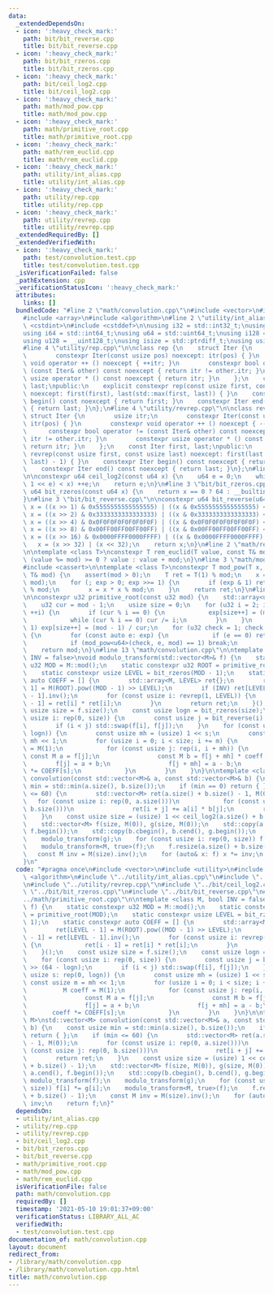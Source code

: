```yaml
---
data:
  _extendedDependsOn:
  - icon: ':heavy_check_mark:'
    path: bit/bit_reverse.cpp
    title: bit/bit_reverse.cpp
  - icon: ':heavy_check_mark:'
    path: bit/bit_rzeros.cpp
    title: bit/bit_rzeros.cpp
  - icon: ':heavy_check_mark:'
    path: bit/ceil_log2.cpp
    title: bit/ceil_log2.cpp
  - icon: ':heavy_check_mark:'
    path: math/mod_pow.cpp
    title: math/mod_pow.cpp
  - icon: ':heavy_check_mark:'
    path: math/primitive_root.cpp
    title: math/primitive_root.cpp
  - icon: ':heavy_check_mark:'
    path: math/rem_euclid.cpp
    title: math/rem_euclid.cpp
  - icon: ':heavy_check_mark:'
    path: utility/int_alias.cpp
    title: utility/int_alias.cpp
  - icon: ':heavy_check_mark:'
    path: utility/rep.cpp
    title: utility/rep.cpp
  - icon: ':heavy_check_mark:'
    path: utility/revrep.cpp
    title: utility/revrep.cpp
  _extendedRequiredBy: []
  _extendedVerifiedWith:
  - icon: ':heavy_check_mark:'
    path: test/convolution.test.cpp
    title: test/convolution.test.cpp
  _isVerificationFailed: false
  _pathExtension: cpp
  _verificationStatusIcon: ':heavy_check_mark:'
  attributes:
    links: []
  bundledCode: "#line 2 \"math/convolution.cpp\"\n#include <vector>\n#include <utility>\n\
    #include <array>\n#include <algorithm>\n#line 2 \"utility/int_alias.cpp\"\n#include\
    \ <cstdint>\n#include <cstddef>\n\nusing i32 = std::int32_t;\nusing u32 = std::uint32_t;\n\
    using i64 = std::int64_t;\nusing u64 = std::uint64_t;\nusing i128 = __int128_t;\n\
    using u128 = __uint128_t;\nusing isize = std::ptrdiff_t;\nusing usize = std::size_t;\n\
    #line 4 \"utility/rep.cpp\"\n\nclass rep {\n    struct Iter {\n        usize itr;\n\
    \        constexpr Iter(const usize pos) noexcept: itr(pos) { }\n        constexpr\
    \ void operator ++ () noexcept { ++itr; }\n        constexpr bool operator !=\
    \ (const Iter& other) const noexcept { return itr != other.itr; }\n        constexpr\
    \ usize operator * () const noexcept { return itr; }\n    };\n    const Iter first,\
    \ last;\npublic:\n    explicit constexpr rep(const usize first, const usize last)\
    \ noexcept: first(first), last(std::max(first, last)) { }\n    constexpr Iter\
    \ begin() const noexcept { return first; }\n    constexpr Iter end() const noexcept\
    \ { return last; }\n};\n#line 4 \"utility/revrep.cpp\"\n\nclass revrep {\n   \
    \ struct Iter {\n        usize itr;\n        constexpr Iter(const usize pos) noexcept:\
    \ itr(pos) { }\n        constexpr void operator ++ () noexcept { --itr; }\n  \
    \      constexpr bool operator != (const Iter& other) const noexcept { return\
    \ itr != other.itr; }\n        constexpr usize operator * () const noexcept {\
    \ return itr; }\n    };\n    const Iter first, last;\npublic:\n    explicit constexpr\
    \ revrep(const usize first, const usize last) noexcept: first(last - 1), last(std::min(first,\
    \ last) - 1) { }\n    constexpr Iter begin() const noexcept { return first; }\n\
    \    constexpr Iter end() const noexcept { return last; }\n};\n#line 3 \"bit/ceil_log2.cpp\"\
    \n\nconstexpr u64 ceil_log2(const u64 x) {\n    u64 e = 0;\n    while (((u64)\
    \ 1 << e) < x) ++e;\n    return e;\n}\n#line 3 \"bit/bit_rzeros.cpp\"\n\nconstexpr\
    \ u64 bit_rzeros(const u64 x) {\n    return x == 0 ? 64 : __builtin_ctzll(x);\n\
    }\n#line 3 \"bit/bit_reverse.cpp\"\n\nconstexpr u64 bit_reverse(u64 x) {\n   \
    \ x = ((x >> 1) & 0x5555555555555555) | ((x & 0x5555555555555555) << 1);\n   \
    \ x = ((x >> 2) & 0x3333333333333333) | ((x & 0x3333333333333333) << 2);\n   \
    \ x = ((x >> 4) & 0x0F0F0F0F0F0F0F0F) | ((x & 0x0F0F0F0F0F0F0F0F) << 4);\n   \
    \ x = ((x >> 8) & 0x00FF00FF00FF00FF) | ((x & 0x00FF00FF00FF00FF) << 8);\n   \
    \ x = ((x >> 16) & 0x0000FFFF0000FFFF) | ((x & 0x0000FFFF0000FFFF) << 16);\n \
    \   x = (x >> 32) | (x << 32);\n    return x;\n}\n#line 2 \"math/rem_euclid.cpp\"\
    \n\ntemplate <class T>\nconstexpr T rem_euclid(T value, const T& mod) {\n    return\
    \ (value %= mod) >= 0 ? value : value + mod;\n}\n#line 3 \"math/mod_pow.cpp\"\n\
    #include <cassert>\n\ntemplate <class T>\nconstexpr T mod_pow(T x, u64 exp, const\
    \ T& mod) {\n    assert(mod > 0);\n    T ret = T(1) % mod;\n    x = rem_euclid(x,\
    \ mod);\n    for (; exp > 0; exp >>= 1) {\n        if (exp & 1) ret = ret * x\
    \ % mod;\n        x = x * x % mod;\n    }\n    return ret;\n}\n#line 5 \"math/primitive_root.cpp\"\
    \n\nconstexpr u32 primitive_root(const u32 mod) {\n    std::array<u32, 32> exp{};\n\
    \    u32 cur = mod - 1;\n    usize size = 0;\n    for (u32 i = 2; i * i <= cur;\
    \ ++i) {\n        if (cur % i == 0) {\n            exp[size++] = (mod - 1) / i;\n\
    \            while (cur % i == 0) cur /= i;\n        }\n    }\n    if (cur !=\
    \ 1) exp[size++] = (mod - 1) / cur;\n    for (u32 check = 1; check < mod; ++check)\
    \ {\n        for (const auto e: exp) {\n            if (e == 0) return check;\n\
    \            if (mod_pow<u64>(check, e, mod) == 1) break;\n        }\n    }\n\
    \    return mod;\n}\n#line 13 \"math/convolution.cpp\"\n\ntemplate <class M, bool\
    \ INV = false>\nvoid modulo_transform(std::vector<M>& f) {\n    static constexpr\
    \ u32 MOD = M::mod();\n    static constexpr u32 ROOT = primitive_root(MOD);\n\
    \    static constexpr usize LEVEL = bit_rzeros(MOD - 1);\n    static constexpr\
    \ auto COEFF = [] {\n        std::array<M, LEVEL> ret{};\n        ret[LEVEL -\
    \ 1] = M(ROOT).pow((MOD - 1) >> LEVEL);\n        if (INV) ret[LEVEL - 1] = ret[LEVEL\
    \ - 1].inv();\n        for (const usize i: revrep(1, LEVEL)) {\n            ret[i\
    \ - 1] = ret[i] * ret[i];\n        }\n        return ret;\n    }();\n    const\
    \ usize size = f.size();\n    const usize logn = bit_rzeros(size);\n    for (const\
    \ usize i: rep(0, size)) {\n        const usize j = bit_reverse(i) >> (64 - logn);\n\
    \        if (i < j) std::swap(f[i], f[j]);\n    }\n    for (const usize s: rep(0,\
    \ logn)) {\n        const usize mh = (usize) 1 << s;\n        const usize m =\
    \ mh << 1;\n        for (usize i = 0; i < size; i += m) {\n            M coeff\
    \ = M(1);\n            for (const usize j: rep(i, i + mh)) {\n               \
    \ const M a = f[j];\n                const M b = f[j + mh] * coeff;\n        \
    \        f[j] = a + b;\n                f[j + mh] = a - b;\n                coeff\
    \ *= COEFF[s];\n            }\n        }\n    }\n}\n\ntemplate <class M>\nstd::vector<M>\
    \ convolution(const std::vector<M>& a, const std::vector<M>& b) {\n    const usize\
    \ min = std::min(a.size(), b.size());\n    if (min == 0) return { };\n    if (min\
    \ <= 60) {\n        std::vector<M> ret(a.size() + b.size() - 1, M(0));\n     \
    \   for (const usize i: rep(0, a.size()))\n            for (const usize j: rep(0,\
    \ b.size()))\n                ret[i + j] += a[i] * b[j];\n        return ret;\n\
    \    }\n    const usize size = (usize) 1 << ceil_log2(a.size() + b.size() - 1);\n\
    \    std::vector<M> f(size, M(0)), g(size, M(0));\n    std::copy(a.cbegin(), a.cend(),\
    \ f.begin());\n    std::copy(b.cbegin(), b.cend(), g.begin());\n    modulo_transform(f);\n\
    \    modulo_transform(g);\n    for (const usize i: rep(0, size)) f[i] *= g[i];\n\
    \    modulo_transform<M, true>(f);\n    f.resize(a.size() + b.size() - 1);\n \
    \   const M inv = M(size).inv();\n    for (auto& x: f) x *= inv;\n    return f;\n\
    }\n"
  code: "#pragma once\n#include <vector>\n#include <utility>\n#include <array>\n#include\
    \ <algorithm>\n#include \"../utility/int_alias.cpp\"\n#include \"../utility/rep.cpp\"\
    \n#include \"../utility/revrep.cpp\"\n#include \"../bit/ceil_log2.cpp\"\n#include\
    \ \"../bit/bit_rzeros.cpp\"\n#include \"../bit/bit_reverse.cpp\"\n#include \"\
    ../math/primitive_root.cpp\"\n\ntemplate <class M, bool INV = false>\nvoid modulo_transform(std::vector<M>&\
    \ f) {\n    static constexpr u32 MOD = M::mod();\n    static constexpr u32 ROOT\
    \ = primitive_root(MOD);\n    static constexpr usize LEVEL = bit_rzeros(MOD -\
    \ 1);\n    static constexpr auto COEFF = [] {\n        std::array<M, LEVEL> ret{};\n\
    \        ret[LEVEL - 1] = M(ROOT).pow((MOD - 1) >> LEVEL);\n        if (INV) ret[LEVEL\
    \ - 1] = ret[LEVEL - 1].inv();\n        for (const usize i: revrep(1, LEVEL))\
    \ {\n            ret[i - 1] = ret[i] * ret[i];\n        }\n        return ret;\n\
    \    }();\n    const usize size = f.size();\n    const usize logn = bit_rzeros(size);\n\
    \    for (const usize i: rep(0, size)) {\n        const usize j = bit_reverse(i)\
    \ >> (64 - logn);\n        if (i < j) std::swap(f[i], f[j]);\n    }\n    for (const\
    \ usize s: rep(0, logn)) {\n        const usize mh = (usize) 1 << s;\n       \
    \ const usize m = mh << 1;\n        for (usize i = 0; i < size; i += m) {\n  \
    \          M coeff = M(1);\n            for (const usize j: rep(i, i + mh)) {\n\
    \                const M a = f[j];\n                const M b = f[j + mh] * coeff;\n\
    \                f[j] = a + b;\n                f[j + mh] = a - b;\n         \
    \       coeff *= COEFF[s];\n            }\n        }\n    }\n}\n\ntemplate <class\
    \ M>\nstd::vector<M> convolution(const std::vector<M>& a, const std::vector<M>&\
    \ b) {\n    const usize min = std::min(a.size(), b.size());\n    if (min == 0)\
    \ return { };\n    if (min <= 60) {\n        std::vector<M> ret(a.size() + b.size()\
    \ - 1, M(0));\n        for (const usize i: rep(0, a.size()))\n            for\
    \ (const usize j: rep(0, b.size()))\n                ret[i + j] += a[i] * b[j];\n\
    \        return ret;\n    }\n    const usize size = (usize) 1 << ceil_log2(a.size()\
    \ + b.size() - 1);\n    std::vector<M> f(size, M(0)), g(size, M(0));\n    std::copy(a.cbegin(),\
    \ a.cend(), f.begin());\n    std::copy(b.cbegin(), b.cend(), g.begin());\n   \
    \ modulo_transform(f);\n    modulo_transform(g);\n    for (const usize i: rep(0,\
    \ size)) f[i] *= g[i];\n    modulo_transform<M, true>(f);\n    f.resize(a.size()\
    \ + b.size() - 1);\n    const M inv = M(size).inv();\n    for (auto& x: f) x *=\
    \ inv;\n    return f;\n}"
  dependsOn:
  - utility/int_alias.cpp
  - utility/rep.cpp
  - utility/revrep.cpp
  - bit/ceil_log2.cpp
  - bit/bit_rzeros.cpp
  - bit/bit_reverse.cpp
  - math/primitive_root.cpp
  - math/mod_pow.cpp
  - math/rem_euclid.cpp
  isVerificationFile: false
  path: math/convolution.cpp
  requiredBy: []
  timestamp: '2021-05-10 19:01:37+09:00'
  verificationStatus: LIBRARY_ALL_AC
  verifiedWith:
  - test/convolution.test.cpp
documentation_of: math/convolution.cpp
layout: document
redirect_from:
- /library/math/convolution.cpp
- /library/math/convolution.cpp.html
title: math/convolution.cpp
---
```


